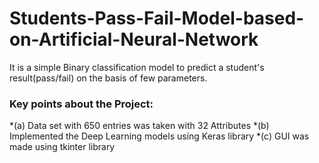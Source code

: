 # Students-Pass-Fail-Model-based-on-Artificial-Neural-Network
It is a simple Binary classification model to predict a student's result(pass/fail) on the basis of few parameters. 
### Key points about the Project: 
*(a) Data set with 650 entries was taken with 32 Attributes 
*(b) Implemented the Deep Learning models using Keras library 
*(c) GUI was made using tkinter library
